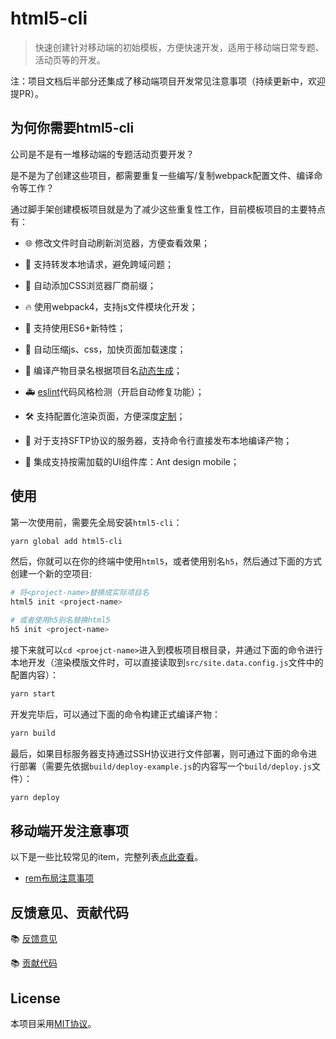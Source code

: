 # html5-cli

> 快速创建针对移动端的初始模板，方便快速开发，适用于移动端日常专题、活动页等的开发。

注：项目文档后半部分还集成了移动端项目开发常见注意事项（持续更新中，欢迎提PR）。

## 为何你需要html5-cli

公司是不是有一堆移动端的专题活动页要开发？

是不是为了创建这些项目，都需要重复一些编写/复制webpack配置文件、编译命令等工作？

通过脚手架创建模板项目就是为了减少这些重复性工作，目前模板项目的主要特点有：

* 🌐 修改文件时自动刷新浏览器，方便查看效果；

* 🙈 支持转发本地请求，避免跨域问题；

* 💪 自动添加CSS浏览器厂商前缀；

* 🔥 使用webpack4，支持js文件模块化开发；

* 👫 支持使用ES6+新特性；

* 🏇 自动压缩js、css，加快页面加载速度；

* 🏏 编译产物目录名根据项目名[动态生成](./docs/template/compile-folder-name.md)；

* 🚑 [eslint](./docs/template/eslint.md)代码风格检测（开启自动修复功能）；

* 🛠 支持配置化渲染页面，方便深度[定制](./docs/template/configurable.md)；

* 🚀 对于支持SFTP协议的服务器，支持命令行直接发布本地编译产物；

* 🥤 集成支持按需加载的UI组件库：Ant design mobile；

## 使用

第一次使用前，需要先全局安装`html5-cli`：

```bash
yarn global add html5-cli
```

然后，你就可以在你的终端中使用`html5`，或者使用别名`h5`，然后通过下面的方式创建一个新的空项目:

```bash
# 将<project-name>替换成实际项目名
html5 init <project-name>

# 或者使用h5别名替换html5
h5 init <project-name>
```

接下来就可以`cd <proejct-name>`进入到模板项目根目录，并通过下面的命令进行本地开发（渲染模版文件时，可以直接读取到`src/site.data.config.js`文件中的配置内容）：

```bash
yarn start
```

开发完毕后，可以通过下面的命令构建正式编译产物：

```bash
yarn build
```

最后，如果目标服务器支持通过SSH协议进行文件部署，则可通过下面的命令进行部署（需要先依据`build/deploy-example.js`的内容写一个`build/deploy.js`文件）：

```bash
yarn deploy
```

## 移动端开发注意事项

以下是一些比较常见的item，完整列表[点此查看](./docs/README.md)。

* [rem布局注意事项](docs/mobile/rem.md)

## 反馈意见、贡献代码

📚 [反馈意见](./docs/feedback.md)

📚 [贡献代码](./docs/contribution.md)

## License

本项目采用[MIT协议](./LICENSE)。

